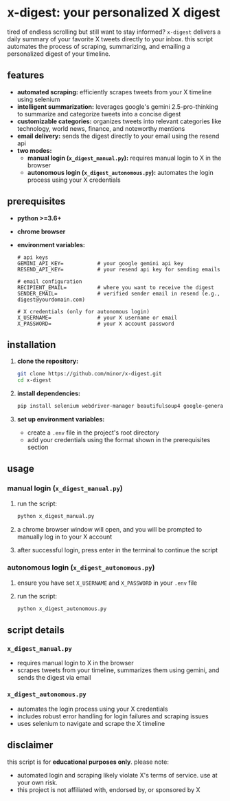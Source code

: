 # x-digest: your personalized X digest

tired of endless scrolling but still want to stay informed? `x-digest` delivers a daily summary of your favorite X tweets directly to your inbox. this script automates the process of scraping, summarizing, and emailing a personalized digest of your timeline.

## features

- **automated scraping:** efficiently scrapes tweets from your X timeline using selenium
- **intelligent summarization:** leverages google's gemini 2.5-pro-thinking to summarize and categorize tweets into a concise digest
- **customizable categories:** organizes tweets into relevant categories like technology, world news, finance, and noteworthy mentions
- **email delivery:** sends the digest directly to your email using the resend api
- **two modes:**
  - **manual login (`x_digest_manual.py`):** requires manual login to X in the browser
  - **autonomous login (`x_digest_autonomous.py`):** automates the login process using your X credentials

## prerequisites

- **python >=3.6+**
- **chrome browser**
- **environment variables:**

  ```plaintext
  # api keys
  GEMINI_API_KEY=           # your google gemini api key
  RESEND_API_KEY=           # your resend api key for sending emails

  # email configuration
  RECIPIENT_EMAIL=          # where you want to receive the digest
  SENDER_EMAIL=             # verified sender email in resend (e.g., digest@yourdomain.com)

  # X credentials (only for autonomous login)
  X_USERNAME=               # your X username or email
  X_PASSWORD=               # your X account password
  ```

## installation

1.  **clone the repository:**

    ```bash
    git clone https://github.com/minor/x-digest.git
    cd x-digest
    ```

2.  **install dependencies:**

    ```bash
    pip install selenium webdriver-manager beautifulsoup4 google-generativeai python-dotenv resend
    ```

3.  **set up environment variables:**
    - create a `.env` file in the project's root directory
    - add your credentials using the format shown in the prerequisites section

## usage

### manual login (`x_digest_manual.py`)

1.  run the script:

    ```bash
    python x_digest_manual.py
    ```

2.  a chrome browser window will open, and you will be prompted to manually log in to your X account
3.  after successful login, press enter in the terminal to continue the script

### autonomous login (`x_digest_autonomous.py`)

1.  ensure you have set `X_USERNAME` and `X_PASSWORD` in your `.env` file
2.  run the script:

    ```bash
    python x_digest_autonomous.py
    ```

## script details

### `x_digest_manual.py`

- requires manual login to X in the browser
- scrapes tweets from your timeline, summarizes them using gemini, and sends the digest via email

### `x_digest_autonomous.py`

- automates the login process using your X credentials
- includes robust error handling for login failures and scraping issues
- uses selenium to navigate and scrape the X timeline

## disclaimer

this script is for **educational purposes only**. please note:

- automated login and scraping likely violate X's terms of service. use at your own risk.
- this project is not affiliated with, endorsed by, or sponsored by X

